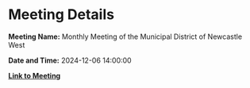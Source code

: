 # Meeting Details

**Meeting Name:** Monthly Meeting of the Municipal District of Newcastle West

**Date and Time:** 2024-12-06 14:00:00

**[Link to Meeting](https://www.limerick.ie/council/whats-on/monthly-meeting-of-the-municipal-district-of-newcastle-west-19)**
